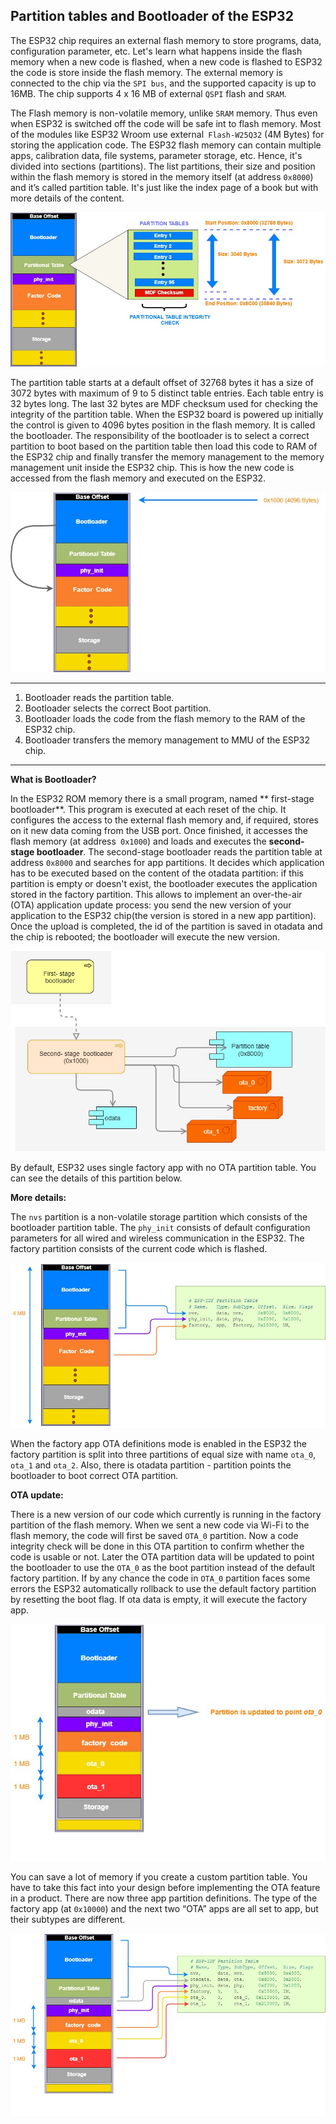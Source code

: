 ##  Partition tables and Bootloader of the ESP32 

The ESP32 chip requires an external flash memory to store programs, data, configuration parameter, etc. Let's learn what happens inside the flash memory when a new code is flashed, when a new code is flashed to ESP32 the code is store inside the flash memory. The external memory is connected to the chip via the `SPI bus`, and the supported capacity is up to 16MB. The chip supports 4 x 16 MB of external `QSPI` flash and `SRAM`.

The Flash memory is non-volatile memory, unlike `SRAM` memory. Thus even when ESP32 is switched off the code will be safe int to flash memory.
Most of the modules like ESP32 Wroom use external` Flash-W25Q32` (4M Bytes) for storing the application code. The ESP32 flash memory can contain multiple apps, calibration data, file systems, parameter storage, etc. Hence, it's divided into sections (partitions). The list partitions, their size and position within the flash memory is stored in the memory itself (at address `0x8000`) and it’s called partition table. It's just like the index page of a book but with more details of the content.

[![](https://github.com/iqnev/Partition_tables_and_Bootloader_of_the_ESP32/blob/master/source/4_05.jpg)](https://github.com/iqnev/Partition_tables_and_Bootloader_of_the_ESP32/blob/master/source/4_05.jpg)

The partition table starts at a default offset of 32768 bytes it has a size of 3072 bytes with maximum of 9 to 5 distinct table entries. Each table entry is
32 bytes long. The last 32 bytes are MDF checksum used for checking the integrity of the partition table.
When the ESP32 board is powered up initially the control is given to 4096 bytes position in the flash memory. It is called the bootloader. The responsibility of the bootloader is to select a correct partition to boot based on the partition table then load this code to RAM of the ESP32 chip and finally transfer the memory management to the memory management unit inside the ESP32 chip. This is how the new code is accessed from the flash memory and executed on the ESP32.

[![](https://github.com/iqnev/Partition_tables_and_Bootloader_of_the_ESP32/blob/master/source/5_12.jpg)](https://github.com/iqnev/Partition_tables_and_Bootloader_of_the_ESP32/blob/master/source/5_12.jpg)

------------

1.  Bootloader reads the partition table.
2.  Bootloader selects the correct Boot partition.
3. Bootloader loads the code from the flash memory to the RAM of the ESP32 chip.
4. Bootloader transfers the memory management to MMU of the ESP32 chip.

------------

**What is Bootloader?**

In the ESP32 ROM memory there is a small program, named ** first-stage bootloader**. This program is executed at each reset of the chip. It configures the access to the external flash memory and, if required, stores on it new data coming from the USB port. Once finished, it accesses the flash memory (at address` 0x1000`) and loads and executes the **second-stage bootloader**. The second-stage bootloader reads the partition table at address `0x8000` and searches for app partitions. It decides which application has to be executed based on the content of the otadata partition: if this partition is empty or doesn't exist, the bootloader executes the application stored in the factory partition. This allows to implement an over-the-air (OTA) application update process: you send the new version of your application to the ESP32 chip(the version is stored in a new app partition).
Once the upload is completed, the id of the partition is saved in otadata and the chip is rebooted; the bootloader will execute the new version.

[![](https://github.com/iqnev/Partition_tables_and_Bootloader_of_the_ESP32/blob/master/source/bootloader.jpg)](https://github.com/iqnev/Partition_tables_and_Bootloader_of_the_ESP32/blob/master/source/bootloader.jpg)

By default, ESP32 uses single factory app with no OTA partition table. You can see the details of this partition below.

**More details:**

The `nvs` partition is a non-volatile storage partition which consists of the bootloader partition table. The `phy_init` consists of default configuration parameters for all wired and wireless communication in the ESP32.
The factory partition consists of the current code which is flashed.

[![](https://github.com/iqnev/Partition_tables_and_Bootloader_of_the_ESP32/blob/master/source/5_57.jpg)](https://github.com/iqnev/Partition_tables_and_Bootloader_of_the_ESP32/blob/master/source/5_57.jpg)


When the factory app OTA definitions mode is enabled in the ESP32 the factory partition is split into three partitions of equal size with name `ota_0`, `ota_1` and `ota_2`.
Also, there is otadata partition - partition points the bootloader to boot correct OTA partition.

**OTA update:**

There is a new version of our code which currently is running in the factory partition of the flash memory. When we sent a new code via Wi-Fi to
the flash memory, the code will first be saved `OTA_0` partition. Now a code integrity check will be done in this OTA partition to confirm whether the code is usable or not. Later the OTA partition data will be updated to point the bootloader to use the `OTA_0` as the boot partition instead of the default factory partition. If by any chance the code in `OTA_0` partition faces some errors the ESP32 automatically rollback to use the default factory partition by resetting the boot flag. If ota data is empty, it will execute the factory app.

[![](https://github.com/iqnev/Partition_tables_and_Bootloader_of_the_ESP32/blob/master/source/7_04.jpg)](https://github.com/iqnev/Partition_tables_and_Bootloader_of_the_ESP32/blob/master/source/7_04.jpg)

You can save a lot of memory if you create a custom partition table. You have to take this fact into your design before implementing the OTA feature in a product. There are now three app partition definitions. The type of the factory app (at `0x10000`) and the next two “OTA” apps are all set to app, but their subtypes are different.

[![](https://github.com/iqnev/Partition_tables_and_Bootloader_of_the_ESP32/blob/master/source/8_22.jpg)](https://github.com/iqnev/Partition_tables_and_Bootloader_of_the_ESP32/blob/master/source/8_22.jpg)
